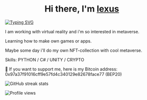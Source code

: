 <h1 align="center">Hi there, I'm <a href="https://twitter.com/lexus_20013" target="_blank">lexus</a> 
<height="70"/></h1>

[![Typing SVG](https://readme-typing-svg.herokuapp.com?color=%2336BCF7&lines=working+with+virtual+reality)](https://git.io/typing-svg)

I am working with virtual reality and i'm so interested in metaverse.

Learning how to make own games or apps. 

Maybe some day i'll do my own NFT-collection with cool metaverse.



Skills: PYTHON / C# / UNITY / CRYPTO

🌱 If you want to support me, here is my Bitcoin address: 0x97a37f91016cff9e57fd4c340129e82678face77 (BEP20) 

![GitHub streak stats](https://github-readme-streak-stats.herokuapp.com/?user=XflexusX)  

![Profile views](https://gpvc.arturio.dev/XflexusX)  
